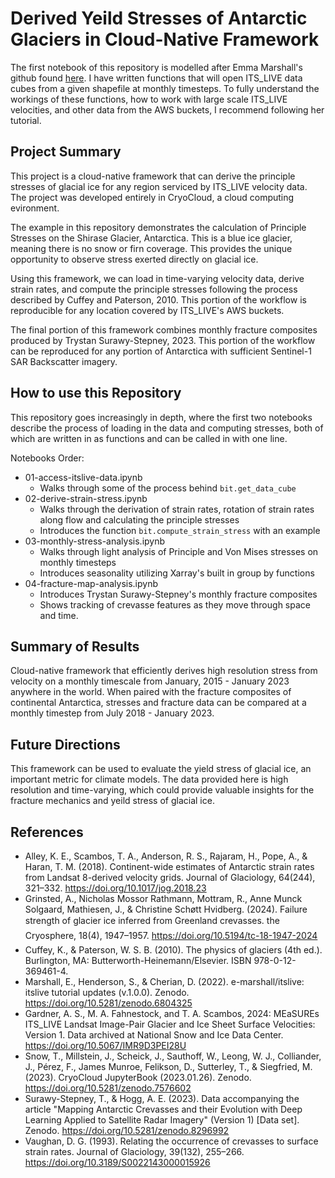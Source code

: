 # Derived Yeild Stresses of Antarctic Glaciers in Cloud-Native Framework
The first notebook of this repository is modelled after Emma Marshall's github found [here](https://e-marshall.github.io/itslive/intro.html#). I have written functions that will open ITS_LIVE data cubes from a given shapefile at monthly timesteps. To fully understand the workings of these functions, how to work with large scale ITS_LIVE velocities, and other data from the AWS buckets, I recommend following her tutorial. 

## Project Summary
This project is a cloud-native framework that can derive the principle stresses of glacial ice for any region serviced by ITS_LIVE velocity data. The project was developed entirely in CryoCloud, a cloud computing evironment. 

The example in this repository demonstrates the calculation of Principle Stresses on the Shirase Glacier, Antarctica. This is a blue ice glacier, meaning there is no snow or firn coverage. This provides the unique opportunity to observe stress exerted directly on glacial ice. 

Using this framework, we can load in time-varying velocity data, derive strain rates, and compute the principle stresses following the process described by Cuffey and Paterson, 2010. This portion of the workflow is reproducible for any location covered by ITS_LIVE's AWS buckets.

The final portion of this framework combines monthly fracture composites produced by Trystan Surawy-Stepney, 2023. This portion of the workflow can be reproduced for any portion of Antarctica with sufficient Sentinel-1 SAR Backscatter imagery. 

## How to use this Repository
This repository goes increasingly in depth, where the first two notebooks describe the process of loading in the data and computing stresses, both of which are written in as functions and can be called in with one line.

Notebooks Order:
- 01-access-itslive-data.ipynb
    - Walks through some of the process behind `bit.get_data_cube`
- 02-derive-strain-stress.ipynb
    - Walks through the derivation of strain rates, rotation of strain rates along flow and calculating the principle stresses
    - Introduces the function `bit.compute_strain_stress` with an example
- 03-monthly-stress-analysis.ipynb
    - Walks through light analysis of Principle and Von Mises stresses on monthly timesteps
    - Introduces seasonality utilizing Xarray's built in group by functions
- 04-fracture-map-analysis.ipynb
    - Introduces Trystan Surawy-Stepney's monthly fracture composites
    - Shows tracking of crevasse features as they move through space and time.

## Summary of Results
Cloud-native framework that efficiently derives high resolution stress from velocity on a monthly timescale from January, 2015 - January 2023 anywhere in the world. When paired with the fracture composites of continental Antarctica, stresses and fracture data can be compared at a monthly timestep from July 2018 - January 2023.

## Future Directions
This framework can be used to evaluate the yield stress of glacial ice, an important metric for climate models. The data provided here is high resolution and time-varying, which could provide valuable insights for the fracture mechanics and yeild stress of glacial ice. 

## References
- Alley, K. E., Scambos, T. A., Anderson, R. S., Rajaram, H., Pope, A., & Haran, T. M. (2018). Continent-wide estimates of Antarctic strain rates from Landsat 8-derived velocity grids. Journal of Glaciology, 64(244), 321–332. https://doi.org/10.1017/jog.2018.23
- Grinsted, A., Nicholas Mossor Rathmann, Mottram, R., Anne Munck Solgaard, Mathiesen, J., & Christine Schøtt Hvidberg. (2024). Failure strength of glacier ice inferred from Greenland crevasses. the Cryosphere, 18(4), 1947–1957. https://doi.org/10.5194/tc-18-1947-2024
- Cuffey, K., & Paterson, W. S. B. (2010). The physics of glaciers (4th ed.). Burlington, MA: Butterworth-Heinemann/Elsevier. ISBN 978-0-12-369461-4.
- Marshall, E., Henderson, S., & Cherian, D. (2022). e-marshall/itslive: itslive tutorial updates (v.1.0.0). Zenodo. https://doi.org/10.5281/zenodo.6804325
- Gardner, A. S., M. A. Fahnestock, and T. A. Scambos, 2024: MEaSUREs ITS_LIVE Landsat Image-Pair Glacier and Ice Sheet Surface Velocities: Version 1. Data archived at National Snow and Ice Data Center. https://doi.org/10.5067/IMR9D3PEI28U
- Snow, T., Millstein, J., Scheick, J., Sauthoff, W., Leong, W. J., Colliander, J., Pérez, F., James Munroe, Felikson, D., Sutterley, T., & Siegfried, M. (2023). CryoCloud JupyterBook (2023.01.26). Zenodo. https://doi.org/10.5281/zenodo.7576602
- Surawy-Stepney, T., & Hogg, A. E. (2023). Data accompanying the article "Mapping Antarctic Crevasses and their Evolution with Deep Learning Applied to Satellite Radar Imagery" (Version 1) [Data set]. Zenodo. https://doi.org/10.5281/zenodo.8296992
- Vaughan, D. G. (1993). Relating the occurrence of crevasses to surface strain rates. Journal of Glaciology, 39(132), 255–266. https://doi.org/10.3189/S0022143000015926